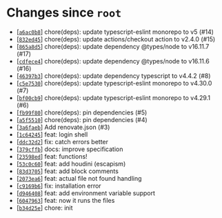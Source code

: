<!-- since 2021-07-27T22:09:04+01:00 -->
# Changes since `root`

- \[[`a6ac0b8`](https://github.com/nearlySplat/qsh/commit/a6ac0b8f7f9bdeacac0ab1530b062e560dd6bb09)\] chore(deps): update typescript-eslint monorepo to v5 (#14)
- \[[`832ed45`](https://github.com/nearlySplat/qsh/commit/832ed45d74415ebc39ef8660f82809a545d93baf)\] chore(deps): update actions/checkout action to v2.4.0 (#15)
- \[[`865a8d5`](https://github.com/nearlySplat/qsh/commit/865a8d5f717fa7268111cb97a9fd57ae3f0f05b2)\] chore(deps): update dependency @types/node to v16.11.7 (#17)
- \[[`cdfece4`](https://github.com/nearlySplat/qsh/commit/cdfece4581727da9b88703599d115ba9cde8d36c)\] chore(deps): update dependency @types/node to v16.11.6 (#16)
- \[[`46397b3`](https://github.com/nearlySplat/qsh/commit/46397b3400d4534c85bbc082ad3b66136237e4fa)\] chore(deps): update dependency typescript to v4.4.2 (#8)
- \[[`c5e7530`](https://github.com/nearlySplat/qsh/commit/c5e7530152dd18ffc04c3b9aa8a2d5bc53d1de60)\] chore(deps): update typescript-eslint monorepo to v4.30.0 (#7)
- \[[`bf00cb9`](https://github.com/nearlySplat/qsh/commit/bf00cb9eb0e5f0097caf95953f77351d15073eed)\] chore(deps): update typescript-eslint monorepo to v4.29.1 (#6)
- \[[`fb99f80`](https://github.com/nearlySplat/qsh/commit/fb99f80bd677518b060f49c875e8be5893d3fd7b)\] chore(deps): pin dependencies (#5)
- \[[`a5f5510`](https://github.com/nearlySplat/qsh/commit/a5f55103a44cc1743a653d9356aa1278859421d2)\] chore(deps): pin dependencies (#4)
- \[[`3a6faeb`](https://github.com/nearlySplat/qsh/commit/3a6faebdff451645ebd818144cb0aa9e22710fe3)\] Add renovate.json (#3)
- \[[`1c64245`](https://github.com/nearlySplat/qsh/commit/1c64245f5bf924bad8cdf7642f04b4df76eb4c90)\] feat: login shell
- \[[`ddc32d2`](https://github.com/nearlySplat/qsh/commit/ddc32d2b348fab40541c5e3d31bd2e1f3482079f)\] fix: catch errors better
- \[[`379cffb`](https://github.com/nearlySplat/qsh/commit/379cffbd5ffb210716751516a3749dc8a4808bcd)\] docs: improve specification
- \[[`23598ed`](https://github.com/nearlySplat/qsh/commit/23598ed9fb0ea97762c4d78f7d63224cc7d7b5fe)\] feat: functions!
- \[[`53c0c60`](https://github.com/nearlySplat/qsh/commit/53c0c6036f1e21c420888bad98744fba0f2fdf8e)\] feat: add houdini (escapism)
- \[[`83d3705`](https://github.com/nearlySplat/qsh/commit/83d370531ad5e8fdcfeb68490b2b8fbe6caa2454)\] feat: add block comments
- \[[`2073ea6`](https://github.com/nearlySplat/qsh/commit/2073ea6aef358faa79dbfce141fd2531d894fe1e)\] feat: actual file not found handling
- \[[`c9169b6`](https://github.com/nearlySplat/qsh/commit/c9169b6d78e958d8cb1d59dab7ddfb14fb517925)\] fix: installation error
- \[[`d946408`](https://github.com/nearlySplat/qsh/commit/d946408e8a7e6314521b0ad1edb4869976d4e6ac)\] feat: add environment variable support
- \[[`6047963`](https://github.com/nearlySplat/qsh/commit/604796390ceeba9dc363a77520ef67bbab288d27)\] feat: now it runs the files
- \[[`b34d25e`](https://github.com/nearlySplat/qsh/commit/b34d25e9f072c94af4a1aff6d0129a2e31b07422)\] chore: init
